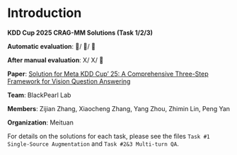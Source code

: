 # Introduction

**KDD Cup 2025 CRAG-MM Solutions (Task 1/2/3)**

**Automatic evaluation**: 🥉/ 🥉/ 🥇

**After manual evaluation**: X/ X/ 🥈

**Paper**: [Solution for Meta KDD Cup’ 25: A Comprehensive Three-Step Framework for Vision Question Answering](https://arxiv.org/pdf/2507.21520)

**Team**: BlackPearl Lab

**Members**: Zijian Zhang, Xiaocheng Zhang, Yang Zhou, Zhimin Lin, Peng Yan

**Organization**: Meituan

For details on the solutions for each task, please see the files `Task #1 Single-Source Augmentation` and `Task #2&3 Multi-turn QA`.
